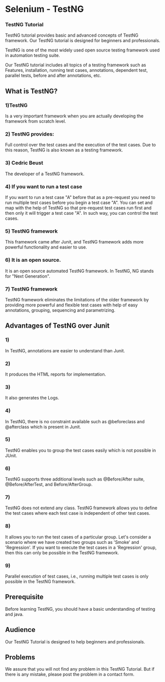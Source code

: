 # Selenium - TestNG


### TestNG Tutorial

TestNG tutorial provides basic and advanced concepts of TestNG framework. Our TestNG tutorial is designed for beginners and professionals.

TestNG is one of the most widely used open source testing framework used in automation testing suite.

Our TestNG tutorial includes all topics of a testing framework such as Features, installation, running test cases, annotations, dependent test, parallel tests, before and after annotations, etc.

## What is TestNG?
### 1)TestNG 
Is a very important framework when you are actually developing the framework from scratch level.
### 2) TestNG provides:
Full control over the test cases and the execution of the test cases. Due to this reason, TestNG is also known as a testing framework.
### 3) Cedric Beust 
The developer of a TestNG framework. 
### 4) If you want to run a test case 
If you want to run a test case "A" before that as a pre-request you need to run multiple test cases before you begin a test case "A". You can set and map with the help of TestNG so that pre-request test cases run first and then only it will trigger a test case "A". In such way, you can control the test cases.
### 5) TestNG framework 
This framework came after Junit, and TestNG framework adds more powerful functionality and easier to use.
### 6) It is an open source. 
It is an open source automated TestNG framework. In TestNG, NG stands for "Next Generation".
### 7) TestNG framework 
TestNG framework eliminates the limitations of the older framework by providing more powerful and flexible test cases with help of easy annotations, grouping, sequencing and parametrizing.

## Advantages of TestNG over Junit

### 1)
In TestNG, annotations are easier to understand than Junit.
### 2)
It produces the HTML reports for implementation.
### 3)
It also generates the Logs.
### 4)
In TestNG, there is no constraint available such as @beforeclass and @afterclass which is present in Junit.
### 5)
TestNG enables you to group the test cases easily which is not possible in JUnit.
### 6)
TestNG supports three additional levels such as @Before/After suite, @Before/AfterTest, and Before/AfterGroup.
### 7)
TestNG does not extend any class. TestNG framework allows you to define the test cases where each test case is independent of other test cases.
### 8) 
It allows you to run the test cases of a particular group. Let's consider a scenario where we have created two groups such as 'Smoke' and 'Regression'. If you want to execute the test cases in a 'Regression' group, then this can only be possible in the TestNG framework.
### 9) 
Parallel execution of test cases, i.e., running multiple test cases is only possible in the TestNG framework.

## Prerequisite
Before learning TestNG, you should have a basic understanding of testing and java.

## Audience
Our TestNG Tutorial is designed to help beginners and professionals.

## Problems
We assure that you will not find any problem in this TestNG Tutorial. But if there is any mistake, please post the problem in a contact form.